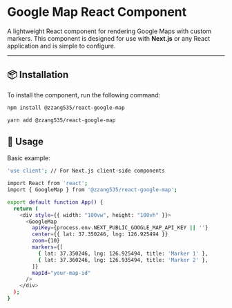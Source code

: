 # Google Map React Component

A lightweight React component for rendering Google Maps with custom markers. This component is designed for use with **Next.js** or any React application and is simple to configure.

---

## 📦 Installation

To install the component, run the following command:

```bash
npm install @zzang535/react-google-map
```

```bash
yarn add @zzang535/react-google-map
```

## 🚀 Usage

Basic example:

```bash
'use client'; // For Next.js client-side components

import React from 'react';
import { GoogleMap } from '@zzang535/react-google-map';

export default function App() {
  return (
    <div style={{ width: "100vw", height: "100vh" }}>
      <GoogleMap
        apiKey={process.env.NEXT_PUBLIC_GOOGLE_MAP_API_KEY || ''}
        center={{ lat: 37.350246, lng: 126.925494 }}
        zoom={10}
        markers={[
          { lat: 37.350246, lng: 126.925494, title: 'Marker 1' },
          { lat: 37.360246, lng: 126.935494, title: 'Marker 2' },
        ]}
        mapId="your-map-id"
      />
    </div>
  );
}
```
